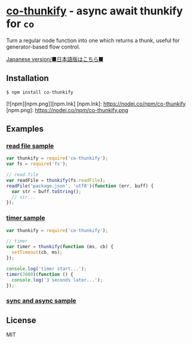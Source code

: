 [co-thunkify](https://www.npmjs.org/package/co-thunkify) - async await thunkify for `co`
==================================

  Turn a regular node function into one which returns a thunk,
  useful for generator-based flow control.

  [Japanese version/■日本語版はこちら■](README-JP.md#readme)

Installation
------------

```sh
$ npm install co-thunkify
```

[![npm][npm.png]][npm.lnk]
[npm.lnk]: https://nodei.co/npm/co-thunkify
[npm.png]: https://nodei.co/npm/co-thunkify.png

Examples
--------

### [read file sample](examples/read-file-ex.js)

```js
var thunkify = require('co-thunkify');
var fs = require('fs');

// read file
var readFile = thunkify(fs.readFile);
readFile('package.json', 'utf8')(function (err, buff) {
  var str = buff.toString();
  // str...
});
```

### [timer sample](examples/timer-ex.js)

```js
var thunkify = require('co-thunkify');

// timer
var timer = thunkify(function (ms, cb) {
  setTimeout(cb, ms);
});

console.log('timer start...');
timer(3000)(function () {
  console.log('3 seconds later...');
});
```

### [sync and async sample](examples/sync-async-ex.js)

License
-------

  MIT
